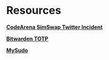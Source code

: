 # Resources

**[CodeArena SimSwap Twitter Incident](https://medium.com/code4rena/code4rena-twitter-x-incident-8b7f308a555d)**

**[Bitwarden TOTP](https://bitwarden.com/help/authenticator-keys/)**

**[MySudo](https://mysudo.com/)**